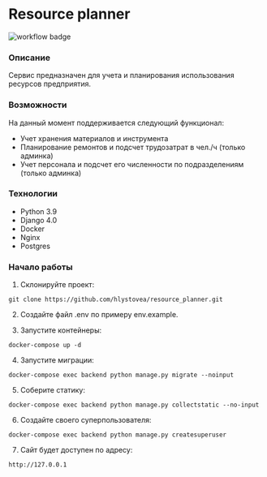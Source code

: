 # Resource planner

![workflow badge](https://github.com/hlystovea/resource_planner/actions/workflows/main.yaml/badge.svg)

### Описание
Сервис предназначен для учета и планирования использования ресурсов предприятия.

### Возможности
На данный момент поддерживается следующий функционал:
- Учет хранения материалов и инструмента
- Планирование ремонтов и подсчет трудозатрат в чел./ч (только админка)
- Учет персонала и подсчет его численности по подразделениям (только админка)

### Технологии
- Python 3.9
- Django 4.0
- Docker
- Nginx
- Postgres

### Начало работы

1. Склонируйте проект:


```git clone https://github.com/hlystovea/resource_planner.git```  


2. Создайте файл .env по примеру env.example.


3. Запустите контейнеры:

```docker-compose up -d```


4. Запустите миграции:

```docker-compose exec backend python manage.py migrate --noinput```

5. Соберите статику:

```docker-compose exec backend python manage.py collectstatic --no-input```

6. Создайте своего суперпользователя:

```docker-compose exec backend python manage.py createsuperuser```

7. Сайт будет доступен по адресу:
 
```http://127.0.0.1```


